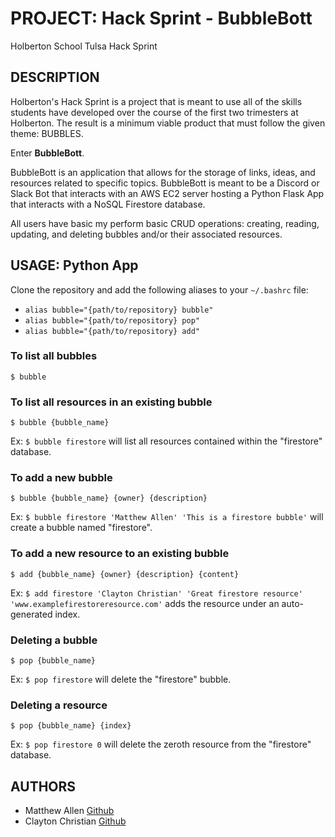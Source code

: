 # PROJECT: Hack Sprint - BubbleBott

Holberton School Tulsa Hack Sprint

## DESCRIPTION

Holberton's Hack Sprint is a project that is meant to use all of the skills students have developed over the course of the first two trimesters at Holberton.  The result is a minimum viable product that must follow the given theme: BUBBLES.

Enter **BubbleBott**.

BubbleBott is an application that allows for the storage of links, ideas, and resources related to specific topics.  BubbleBott is meant to be a Discord or Slack Bot that interacts with an AWS EC2 server hosting a Python Flask App that interacts with a NoSQL Firestore database.

All users have basic my perform basic CRUD operations: creating, reading, updating, and deleting bubbles and/or their associated resources.

## USAGE: Python App

Clone the repository and add the following aliases to your `~/.bashrc` file:

* `alias bubble="{path/to/repository} bubble"`
* `alias bubble="{path/to/repository} pop"`
* `alias bubble="{path/to/repository} add"`

### To list all bubbles

`$ bubble`

### To list all resources in an existing bubble

`$ bubble {bubble_name}`

Ex: `$ bubble firestore` will list all resources contained within the "firestore" database.

### To add a new bubble

`$ bubble {bubble_name} {owner} {description}`

Ex: `$ bubble firestore 'Matthew Allen' 'This is a firestore bubble'` will create a bubble named "firestore".

### To add a new resource to an existing bubble

`$ add {bubble_name} {owner} {description} {content}`

Ex: `$ add firestore 'Clayton Christian' 'Great firestore resource' 'www.examplefirestoreresource.com'` adds the resource under an auto-generated index.

### Deleting a bubble

`$ pop {bubble_name}`

Ex: `$ pop firestore` will delete the "firestore" bubble.

### Deleting a resource

`$ pop {bubble_name} {index}`

Ex: `$ pop firestore 0` will delete the zeroth resource from the "firestore" database.

## AUTHORS

* Matthew Allen
    [Github](https://github.com/mdallen5393)
* Clayton Christian
    [Github](https://github.com/claybowl)
